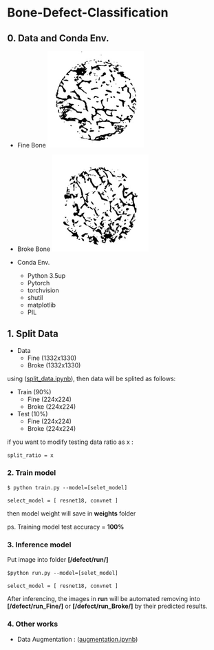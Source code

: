 # Bone-Defect-Classification

## 0. Data and Conda Env.
- Fine Bone 
<img src="img_fine.jpg" width="224" height="224" /> <br />
- Broke Bone
<img src="img_broke.jpg" width="224" height="224" /> <br />

- Conda Env.
	- Python 3.5up
	- Pytorch
	- torchvision
	- shutil
	- matplotlib
	- PIL

## 1. Split Data
- Data
	- Fine (1332x1330)
	- Broke (1332x1330)

using ([split_data.ipynb](./split_data.ipynb)), then data will be splited as follows:
- Train (90%)
	- Fine (224x224)
	- Broke (224x224)
- Test (10%)
	- Fine (224x224)
	- Broke (224x224)

if you want to modify testing data ratio as x : 
```
split_ratio = x
```

### 2. Train model 

```
$ python train.py --model=[selet_model]
```
```
select_model = [ resnet18, convnet ]
```
then model weight will save in **weights** folder <br />

ps. Training model test accuracy = **100%** 

### 3. Inference model
Put image into folder **[/defect/run/]**

```
$python run.py --model=[selet_model]
```
```
select_model = [ resnet18, convnet ]
```

After inferencing, the images in **run** will be automated removing into  **[/defect/run_Fine/]** or **[/defect/run_Broke/]** by their predicted results.

### 4. Other works
- Data Augmentation : ([augmentation.ipynb](./augmentation.ipynb))
